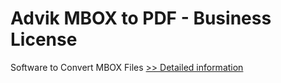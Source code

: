 # Advik MBOX to PDF - Business License
Software to Convert MBOX Files
[>> Detailed information](https://secure.shareit.com/shareit/product.html?productid=300804986&affiliateid=200057808)